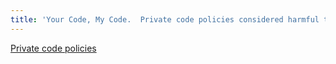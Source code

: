 ```yaml
---
title: 'Your Code, My Code.  Private code policies considered harmful to agility.'
---
```

[Private code policies](../images/page-15.png)
